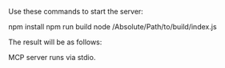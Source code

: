 Use these commands to start the server:

npm install
npm run build 
node /Absolute/Path/to/build/index.js

The result will be as follows:

MCP server runs via stdio.
